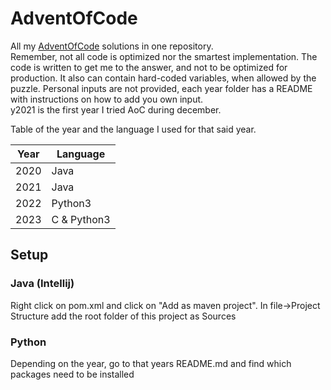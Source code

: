 # AdventOfCode

All my [AdventOfCode](https://adventofcode.com/) solutions in one repository. <br>
Remember, not all code is optimized nor the smartest implementation. The code is written to get me to the answer, 
and not to be optimized for production. It also can contain hard-coded variables, when allowed by the puzzle. 
Personal inputs are not provided, each year folder has a README with instructions on how to add you own input.<br>
y2021 is the first year I tried AoC during december. 

Table of the year and the language I used for that said year.

| Year | Language    |
|------|-------------|
| 2020 | Java        |
| 2021 | Java        |
| 2022 | Python3     |
| 2023 | C & Python3 | 

## Setup

### Java (Intellij)
Right click on pom.xml and click on "Add as maven project". 
In file->Project Structure add the root folder of this project as Sources

### Python
Depending on the year, go to that years README.md and find which packages need to be installed